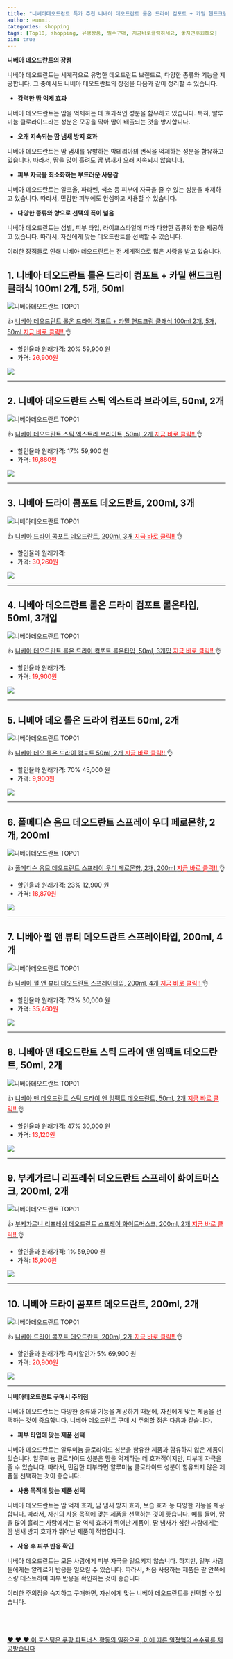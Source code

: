 ```yaml
---
title: "니베아데오드란트 특가 추천 니베아 데오드란트 롤온 드라이 컴포트 + 카밀 핸드크림 클래식 100ml 2개, 5개, 50ml 비교 장점"
author: eunmi.
categories: shopping
tags: [Top10, shopping, 유행상품, 필수구매, 지금바로클릭하세요, 놓치면후회해요]
pin: true
---
```

**니베아 데오드란트의 장점**

니베아 데오드란트는 세계적으로 유명한 데오드란트 브랜드로, 다양한 종류와 기능을 제공합니다. 그 중에서도 니베아 데오드란트의 장점을 다음과 같이 정리할 수 있습니다.

* **강력한 땀 억제 효과**

니베아 데오드란트는 땀을 억제하는 데 효과적인 성분을 함유하고 있습니다. 특히, 알루미늄 클로라이드라는 성분은 모공을 막아 땀이 배출되는 것을 방지합니다.

* **오래 지속되는 땀 냄새 방지 효과**

니베아 데오드란트는 땀 냄새를 유발하는 박테리아의 번식을 억제하는 성분을 함유하고 있습니다. 따라서, 땀을 많이 흘려도 땀 냄새가 오래 지속되지 않습니다.

* **피부 자극을 최소화하는 부드러운 사용감**

니베아 데오드란트는 알코올, 파라벤, 색소 등 피부에 자극을 줄 수 있는 성분을 배제하고 있습니다. 따라서, 민감한 피부에도 안심하고 사용할 수 있습니다.

* **다양한 종류와 향으로 선택의 폭이 넓음**

니베아 데오드란트는 성별, 피부 타입, 라이프스타일에 따라 다양한 종류와 향을 제공하고 있습니다. 따라서, 자신에게 맞는 데오드란트를 선택할 수 있습니다.

이러한 장점들로 인해 니베아 데오드란트는 전 세계적으로 많은 사랑을 받고 있습니다.

   

## 1. 니베아 데오드란트 롤온 드라이 컴포트 + 카밀 핸드크림 클래식 100ml 2개, 5개, 50ml

![니베아데오드란트 TOP01](https://thumbnail7.coupangcdn.com/thumbnails/remote/230x230ex/image/vendor_inventory/1c13/8e690c46382c8e58fb2b4691bba34035a86b13711b82a4271deecaf840dd.jpg)


👍 [니베아 데오드란트 롤온 드라이 컴포트 + 카밀 핸드크림 클래식 100ml 2개, 5개, 50ml <font color=red> 지금 바로 클릭!! </font> ](https://link.coupang.com/re/AFFSDP?lptag=AF3617701&subid=GithubCoopas&pageKey=6629774836&traceid=V0-153&itemId=15109415384&vendorItemId=82331292450) 👌 


- 할인율과 원래가격: 20%  59,900   원
- 가격: <span style='color:red'>26,900원</span>

[![](/discount_price.png)](https://link.coupang.com/re/AFFSDP?lptag=AF3617701&subid=GithubCoopas&pageKey=6629774836&traceid=V0-153&itemId=15109415384&vendorItemId=82331292450)

---


   

## 2. 니베아 데오드란트 스틱 엑스트라 브라이트, 50ml, 2개

![니베아데오드란트 TOP01](https://thumbnail6.coupangcdn.com/thumbnails/remote/230x230ex/image/vendor_inventory/c6e8/b70bc0b82b2f90711aebd88430f705cc25ace655fc11b8cfdd27428c0cfd.jpg)


👍 [니베아 데오드란트 스틱 엑스트라 브라이트, 50ml, 2개 <font color=red> 지금 바로 클릭!! </font> ](https://link.coupang.com/re/AFFSDP?lptag=AF3617701&subid=GithubCoopas&pageKey=7260279185&traceid=V0-153&itemId=18785957978&vendorItemId=85642050346) 👌 


- 할인율과 원래가격: 17%  59,900   원
- 가격: <span style='color:red'>16,880원</span>

[![](/discount_price.png)](https://link.coupang.com/re/AFFSDP?lptag=AF3617701&subid=GithubCoopas&pageKey=7260279185&traceid=V0-153&itemId=18785957978&vendorItemId=85642050346)

---


   

## 3. 니베아 드라이 콤포트 데오드란트, 200ml, 3개

![니베아데오드란트 TOP01](https://thumbnail7.coupangcdn.com/thumbnails/remote/230x230ex/image/vendor_inventory/e373/c681b622e4e5fa289116fd4bb1783ed29019c800f7a5427fddf48860b1aa.jpg)


👍 [니베아 드라이 콤포트 데오드란트, 200ml, 3개 <font color=red> 지금 바로 클릭!! </font> ](https://link.coupang.com/re/AFFSDP?lptag=AF3617701&subid=GithubCoopas&pageKey=48454&traceid=V0-153&itemId=633367579&vendorItemId=73463682222) 👌 


- 할인율과 원래가격: 
- 가격: <span style='color:red'>30,260원</span>

[![](/discount_price.png)](https://link.coupang.com/re/AFFSDP?lptag=AF3617701&subid=GithubCoopas&pageKey=48454&traceid=V0-153&itemId=633367579&vendorItemId=73463682222)

---


   

## 4. 니베아 데오드란트 롤온 드라이 컴포트 롤온타입, 50ml, 3개입

![니베아데오드란트 TOP01](https://thumbnail6.coupangcdn.com/thumbnails/remote/230x230ex/image/vendor_inventory/930a/b2e86bd437a34c5275f33ed8b80a441e054b4236da5f61a4068a6044d10e.jpg)


👍 [니베아 데오드란트 롤온 드라이 컴포트 롤온타입, 50ml, 3개입 <font color=red> 지금 바로 클릭!! </font> ](https://link.coupang.com/re/AFFSDP?lptag=AF3617701&subid=GithubCoopas&pageKey=48454&traceid=V0-153&itemId=19562399606&vendorItemId=78635205285) 👌 


- 할인율과 원래가격: 
- 가격: <span style='color:red'>19,900원</span>

[![](/discount_price.png)](https://link.coupang.com/re/AFFSDP?lptag=AF3617701&subid=GithubCoopas&pageKey=48454&traceid=V0-153&itemId=19562399606&vendorItemId=78635205285)

---


   

## 5. 니베아 데오 롤온 드라이 컴포트 50ml, 2개

![니베아데오드란트 TOP01](https://thumbnail7.coupangcdn.com/thumbnails/remote/230x230ex/image/vendor_inventory/5da2/d99ee166cf98ecf6740d541dfa918a35a18c7d49b557d47195cec52114f0.JPG)


👍 [니베아 데오 롤온 드라이 컴포트 50ml, 2개 <font color=red> 지금 바로 클릭!! </font> ](https://link.coupang.com/re/AFFSDP?lptag=AF3617701&subid=GithubCoopas&pageKey=7625007012&traceid=V0-153&itemId=19002847629&vendorItemId=86127775402) 👌 


- 할인율과 원래가격: 70%  45,000   원
- 가격: <span style='color:red'>9,900원</span>

[![](/discount_price.png)](https://link.coupang.com/re/AFFSDP?lptag=AF3617701&subid=GithubCoopas&pageKey=7625007012&traceid=V0-153&itemId=19002847629&vendorItemId=86127775402)

---


   

## 6. 폴메디슨 옴므 데오드란트 스프레이 우디 페로몬향, 2개, 200ml

![니베아데오드란트 TOP01](https://thumbnail9.coupangcdn.com/thumbnails/remote/230x230ex/image/retail/images/7810462110894932-cc05fe75-1192-4b09-a475-5f358dd32089.jpg)


👍 [폴메디슨 옴므 데오드란트 스프레이 우디 페로몬향, 2개, 200ml <font color=red> 지금 바로 클릭!! </font> ](https://link.coupang.com/re/AFFSDP?lptag=AF3617701&subid=GithubCoopas&pageKey=7352218151&traceid=V0-153&itemId=18626934922&vendorItemId=71810349811) 👌 


- 할인율과 원래가격: 23%  12,900   원
- 가격: <span style='color:red'>18,870원</span>

[![](/discount_price.png)](https://link.coupang.com/re/AFFSDP?lptag=AF3617701&subid=GithubCoopas&pageKey=7352218151&traceid=V0-153&itemId=18626934922&vendorItemId=71810349811)

---


   

## 7. 니베아 펄 앤 뷰티 데오드란트 스프레이타입, 200ml, 4개

![니베아데오드란트 TOP01](https://thumbnail10.coupangcdn.com/thumbnails/remote/230x230ex/image/vendor_inventory/1072/5410e8ebb8c98690cecdcc33d24bb56b50d6e2567e470ce78a0a28627f4c.PNG)


👍 [니베아 펄 앤 뷰티 데오드란트 스프레이타입, 200ml, 4개 <font color=red> 지금 바로 클릭!! </font> ](https://link.coupang.com/re/AFFSDP?lptag=AF3617701&subid=GithubCoopas&pageKey=7118448238&traceid=V0-153&itemId=7238265074&vendorItemId=87151170010) 👌 


- 할인율과 원래가격: 73%  30,000   원
- 가격: <span style='color:red'>35,460원</span>

[![](/discount_price.png)](https://link.coupang.com/re/AFFSDP?lptag=AF3617701&subid=GithubCoopas&pageKey=7118448238&traceid=V0-153&itemId=7238265074&vendorItemId=87151170010)

---


   

## 8. 니베아 맨 데오드란트 스틱 드라이 앤 임팩트 데오드란트, 50ml, 2개

![니베아데오드란트 TOP01](https://thumbnail7.coupangcdn.com/thumbnails/remote/230x230ex/image/retail/images/5f463b24-ad75-4969-abf5-a0ffac886a337119578602225263290.png)


👍 [니베아 맨 데오드란트 스틱 드라이 앤 임팩트 데오드란트, 50ml, 2개 <font color=red> 지금 바로 클릭!! </font> ](https://link.coupang.com/re/AFFSDP?lptag=AF3617701&subid=GithubCoopas&pageKey=7284341556&traceid=V0-153&itemId=18785959331&vendorItemId=85917215668) 👌 


- 할인율과 원래가격: 47%  30,000   원
- 가격: <span style='color:red'>13,120원</span>

[![](/discount_price.png)](https://link.coupang.com/re/AFFSDP?lptag=AF3617701&subid=GithubCoopas&pageKey=7284341556&traceid=V0-153&itemId=18785959331&vendorItemId=85917215668)

---


   

## 9. 부케가르니 리프레쉬 데오드란트 스프레이 화이트머스크, 200ml, 2개

![니베아데오드란트 TOP01](https://thumbnail6.coupangcdn.com/thumbnails/remote/230x230ex/image/retail/images/2023/04/26/15/0/13a603ba-dd8b-4e3e-b3c3-6d605afd6698.jpg)


👍 [부케가르니 리프레쉬 데오드란트 스프레이 화이트머스크, 200ml, 2개 <font color=red> 지금 바로 클릭!! </font> ](https://link.coupang.com/re/AFFSDP?lptag=AF3617701&subid=GithubCoopas&pageKey=7295247634&traceid=V0-153&itemId=18654934761&vendorItemId=85789694196) 👌 


- 할인율과 원래가격: 1%  59,900   원
- 가격: <span style='color:red'>15,900원</span>

[![](/discount_price.png)](https://link.coupang.com/re/AFFSDP?lptag=AF3617701&subid=GithubCoopas&pageKey=7295247634&traceid=V0-153&itemId=18654934761&vendorItemId=85789694196)

---


   

## 10. 니베아 드라이 콤포트 데오드란트, 200ml, 2개

![니베아데오드란트 TOP01](https://thumbnail6.coupangcdn.com/thumbnails/remote/230x230ex/image/vendor_inventory/6e23/ce7863f18c1ee2a36e59004727240c3253acc3518cd172ac7809367ca1ea.jpg)


👍 [니베아 드라이 콤포트 데오드란트, 200ml, 2개 <font color=red> 지금 바로 클릭!! </font> ](https://link.coupang.com/re/AFFSDP?lptag=AF3617701&subid=GithubCoopas&pageKey=48454&traceid=V0-153&itemId=73982489&vendorItemId=3530801521) 👌 


- 할인율과 원래가격: 즉시할인가 5%  69,900   원
- 가격: <span style='color:red'>20,900원</span>

[![](/discount_price.png)](https://link.coupang.com/re/AFFSDP?lptag=AF3617701&subid=GithubCoopas&pageKey=48454&traceid=V0-153&itemId=73982489&vendorItemId=3530801521)

---
**니베아데오드란트 구매시 주의점**

니베아 데오드란트는 다양한 종류와 기능을 제공하기 때문에, 자신에게 맞는 제품을 선택하는 것이 중요합니다. 니베아 데오드란트 구매 시 주의할 점은 다음과 같습니다.

* **피부 타입에 맞는 제품 선택**

니베아 데오드란트는 알루미늄 클로라이드 성분을 함유한 제품과 함유하지 않은 제품이 있습니다. 알루미늄 클로라이드 성분은 땀을 억제하는 데 효과적이지만, 피부에 자극을 줄 수 있습니다. 따라서, 민감한 피부라면 알루미늄 클로라이드 성분이 함유되지 않은 제품을 선택하는 것이 좋습니다.

* **사용 목적에 맞는 제품 선택**

니베아 데오드란트는 땀 억제 효과, 땀 냄새 방지 효과, 보습 효과 등 다양한 기능을 제공합니다. 따라서, 자신의 사용 목적에 맞는 제품을 선택하는 것이 좋습니다. 예를 들어, 땀을 많이 흘리는 사람에게는 땀 억제 효과가 뛰어난 제품이, 땀 냄새가 심한 사람에게는 땀 냄새 방지 효과가 뛰어난 제품이 적합합니다.

* **사용 후 피부 반응 확인**

니베아 데오드란트는 모든 사람에게 피부 자극을 일으키지 않습니다. 하지만, 일부 사람들에게는 알레르기 반응을 일으킬 수 있습니다. 따라서, 처음 사용하는 제품은 팔 안쪽에 소량 테스트하여 피부 반응을 확인하는 것이 좋습니다.

이러한 주의점을 숙지하고 구매하면, 자신에게 맞는 니베아 데오드란트를 선택할 수 있습니다.<br><br><br><br><br> [ ❤ ❤ ❤ 이 포스팅은 쿠팡 파트너스 활동의 일환으로, 이에 따른 일정액의 수수료를 제공받습니다](https://link.coupang.com/a/bcEFyh)